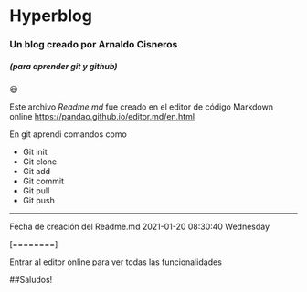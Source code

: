 # Hyperblog
### Un blog creado por Arnaldo Cisneros
##### (para aprender git y github)
:laughing:

Este archivo *Readme.md*  fue creado en el editor de código Markdown online https://pandao.github.io/editor.md/en.html

En git aprendi comandos como
- Git init
- Git clone
- Git add
- Git commit
- Git pull
- Git push


------------

Fecha de creación del Readme.md
2021-01-20 08:30:40 Wednesday

[========]

Entrar al editor online para ver todas las funcionalidades

##Saludos!
